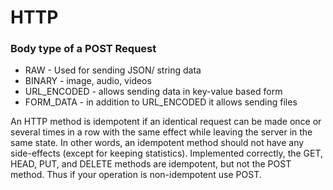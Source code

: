 # HTTP

### Body type of a POST Request

* RAW - Used for sending JSON/ string data
* BINARY - image, audio, videos
* URL_ENCODED - allows sending data in key-value based form
* FORM_DATA - in addition to URL_ENCODED it allows sending files


An HTTP method is idempotent if an identical request can be made once or several times in a row with the same effect while leaving the server in the same state. In other words, an idempotent method should not have any side-effects (except for keeping statistics). Implemented correctly, the GET, HEAD, PUT, and DELETE methods are idempotent, but not the POST method. Thus if your operation is non-idempotent use POST.

